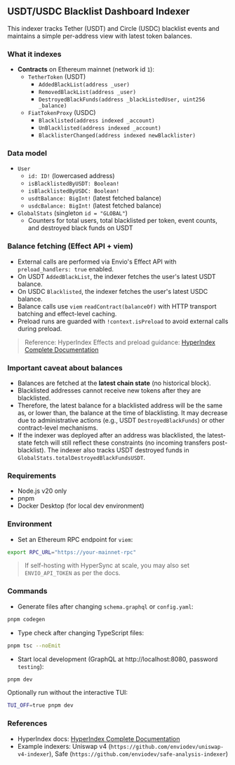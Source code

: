 ## USDT/USDC Blacklist Dashboard Indexer

This indexer tracks Tether (USDT) and Circle (USDC) blacklist events and maintains a simple per-address view with latest token balances.

### What it indexes

- **Contracts** on Ethereum mainnet (network id `1`):
  - `TetherToken` (USDT)
    - `AddedBlackList(address _user)`
    - `RemovedBlackList(address _user)`
    - `DestroyedBlackFunds(address _blackListedUser, uint256 _balance)`
  - `FiatTokenProxy` (USDC)
    - `Blacklisted(address indexed _account)`
    - `UnBlacklisted(address indexed _account)`
    - `BlacklisterChanged(address indexed newBlacklister)`

### Data model

- `User`
  - `id: ID!` (lowercased address)
  - `isBlacklistedByUSDT: Boolean!`
  - `isBlacklistedByUSDC: Boolean!`
  - `usdtBalance: BigInt!` (latest fetched balance)
  - `usdcBalance: BigInt!` (latest fetched balance)
- `GlobalStats` (singleton `id = "GLOBAL"`)
  - Counters for total users, total blacklisted per token, event counts, and destroyed black funds on USDT

### Balance fetching (Effect API + viem)

- External calls are performed via Envio's Effect API with `preload_handlers: true` enabled.
- On USDT `AddedBlackList`, the indexer fetches the user's latest USDT balance.
- On USDC `Blacklisted`, the indexer fetches the user's latest USDC balance.
- Balance calls use `viem` `readContract(balanceOf)` with HTTP transport batching and effect-level caching.
- Preload runs are guarded with `!context.isPreload` to avoid external calls during preload.

> Reference: HyperIndex Effects and preload guidance: [HyperIndex Complete Documentation](https://docs.envio.dev/docs/HyperIndex-LLM/hyperindex-complete)

### Important caveat about balances

- Balances are fetched at the **latest chain state** (no historical block).
- Blacklisted addresses cannot receive new tokens after they are blacklisted.
- Therefore, the latest balance for a blacklisted address will be the same as, or lower than, the balance at the time of blacklisting. It may decrease due to administrative actions (e.g., USDT `DestroyedBlackFunds`) or other contract-level mechanisms.
- If the indexer was deployed after an address was blacklisted, the latest-state fetch will still reflect these constraints (no incoming transfers post-blacklist). The indexer also tracks USDT destroyed funds in `GlobalStats.totalDestroyedBlackFundsUSDT`.

### Requirements

- Node.js v20 only
- pnpm
- Docker Desktop (for local dev environment)

### Environment

- Set an Ethereum RPC endpoint for `viem`:

```bash
export RPC_URL="https://your-mainnet-rpc"
```

> If self-hosting with HyperSync at scale, you may also set `ENVIO_API_TOKEN` as per the docs.

### Commands

- Generate files after changing `schema.graphql` or `config.yaml`:

```bash
pnpm codegen
```

- Type check after changing TypeScript files:

```bash
pnpm tsc --noEmit
```

- Start local development (GraphQL at http://localhost:8080, password `testing`):

```bash
pnpm dev
```

Optionally run without the interactive TUI:

```bash
TUI_OFF=true pnpm dev
```

### References

- HyperIndex docs: [HyperIndex Complete Documentation](https://docs.envio.dev/docs/HyperIndex-LLM/hyperindex-complete)
- Example indexers: Uniswap v4 (`https://github.com/enviodev/uniswap-v4-indexer`), Safe (`https://github.com/enviodev/safe-analysis-indexer`)
